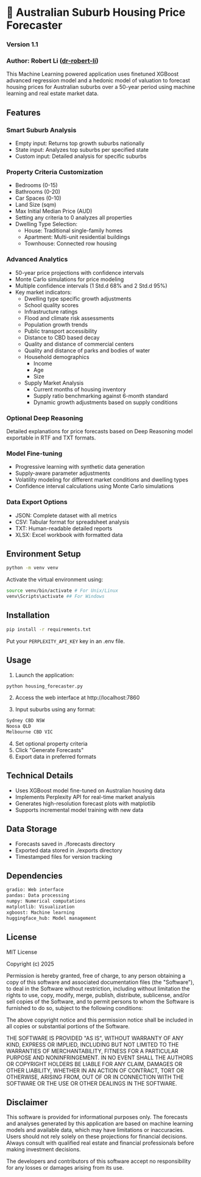 # 🏡 Australian Suburb Housing Price Forecaster
### Version 1.1
### Author: Robert Li ([dr-robert-li](https://github.com/dr-robert-li/))
    
This Machine Learning powered application uses finetuned XGBoost advanced regression model and a hedonic model of valuation to forecast housing prices for Australian suburbs over a 50-year period using machine learning and real estate market data.

## Features

### Smart Suburb Analysis
- Empty input: Returns top growth suburbs nationally
- State input: Analyzes top suburbs per specified state
- Custom input: Detailed analysis for specific suburbs

### Property Criteria Customization
- Bedrooms (0-15)
- Bathrooms (0-20)
- Car Spaces (0-10)
- Land Size (sqm)
- Max Initial Median Price (AUD)
- Setting any criteria to 0 analyzes all properties
- Dwelling Type Selection:
  - House: Traditional single-family homes
  - Apartment: Multi-unit residential buildings
  - Townhouse: Connected row housing

### Advanced Analytics
- 50-year price projections with confidence intervals
- Monte Carlo simulations for price modeling
- Multiple confidence intervals (1 Std.d 68% and 2 Std.d 95%)
- Key market indicators:
  - Dwelling type specific growth adjustments
  - School quality scores
  - Infrastructure ratings
  - Flood and climate risk assessments
  - Population growth trends
  - Public transport accessibility
  - Distance to CBD based decay
  - Quality and distance of commercial centers
  - Quality and distance of parks and bodies of water
  - Household demographics
    - Income
    - Age
    - Size
  - Supply Market Analysis
    - Current months of housing inventory
    - Supply ratio benchmarking against 6-month standard
    - Dynamic growth adjustments based on supply conditions

### Optional Deep Reasoning

Detailed explanations for price forecasts based on Deep Reasoning model exportable in RTF and TXT formats.

### Model Fine-tuning
- Progressive learning with synthetic data generation
- Supply-aware parameter adjustments
- Volatility modeling for different market conditions and dwelling types
- Confidence interval calculations using Monte Carlo simulations

### Data Export Options
- JSON: Complete dataset with all metrics
- CSV: Tabular format for spreadsheet analysis
- TXT: Human-readable detailed reports
- XLSX: Excel workbook with formatted data

## Environment Setup

```bash
python -m venv venv
```

Activate the virtual environment using:

```bash
source venv/bin/activate # For Unix/Linux
venv\Scripts\activate ## For Windows
```

## Installation

```bash
pip install -r requirements.txt
```

Put your `PERPLEXITY_API_KEY` key in an .env file. 

## Usage

1. Launch the application:

```bash
python housing_forecaster.py
```

2. Access the web interface at http://localhost:7860

3. Input suburbs using any format:

```bash
Sydney CBD NSW
Noosa QLD
Melbourne CBD VIC
```

4. Set optional property criteria
5. Click "Generate Forecasts"
6. Export data in preferred formats

## Technical Details

- Uses XGBoost model fine-tuned on Australian housing data
- Implements Perplexity API for real-time market analysis
- Generates high-resolution forecast plots with matplotlib
- Supports incremental model training with new data

## Data Storage
- Forecasts saved in ./forecasts directory
- Exported data stored in ./exports directory
- Timestamped files for version tracking

## Dependencies

```bash
gradio: Web interface
pandas: Data processing
numpy: Numerical computations
matplotlib: Visualization
xgboost: Machine learning
huggingface_hub: Model management
```

## License

MIT License

Copyright (c) 2025

Permission is hereby granted, free of charge, to any person obtaining a copy
of this software and associated documentation files (the "Software"), to deal
in the Software without restriction, including without limitation the rights
to use, copy, modify, merge, publish, distribute, sublicense, and/or sell
copies of the Software, and to permit persons to whom the Software is
furnished to do so, subject to the following conditions:

The above copyright notice and this permission notice shall be included in all
copies or substantial portions of the Software.

THE SOFTWARE IS PROVIDED "AS IS", WITHOUT WARRANTY OF ANY KIND, EXPRESS OR
IMPLIED, INCLUDING BUT NOT LIMITED TO THE WARRANTIES OF MERCHANTABILITY,
FITNESS FOR A PARTICULAR PURPOSE AND NONINFRINGEMENT. IN NO EVENT SHALL THE
AUTHORS OR COPYRIGHT HOLDERS BE LIABLE FOR ANY CLAIM, DAMAGES OR OTHER
LIABILITY, WHETHER IN AN ACTION OF CONTRACT, TORT OR OTHERWISE, ARISING FROM,
OUT OF OR IN CONNECTION WITH THE SOFTWARE OR THE USE OR OTHER DEALINGS IN THE
SOFTWARE.

## Disclaimer

This software is provided for informational purposes only. The forecasts and analyses generated by this application are based on machine learning models and available data, which may have limitations or inaccuracies. Users should not rely solely on these projections for financial decisions. Always consult with qualified real estate and financial professionals before making investment decisions.

The developers and contributors of this software accept no responsibility for any losses or damages arising from its use.
